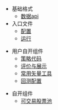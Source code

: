 <!-- docs/_sidebar.md --> 
* 基础格式
  * [数据api](README.md)
* 入口文件
  * [配置](ipython.md)
  * [运行](run.md)
- 用户自开组件
  * [策略代码](Strategy.md)
  * [评价与展示](Evaluator.md)
  * [常用矢量工具](Signal2weights.md)
  * [回测配置](config.yaml)
* 自开组件
  * [可交易股票池](custom_universe.pkl)

